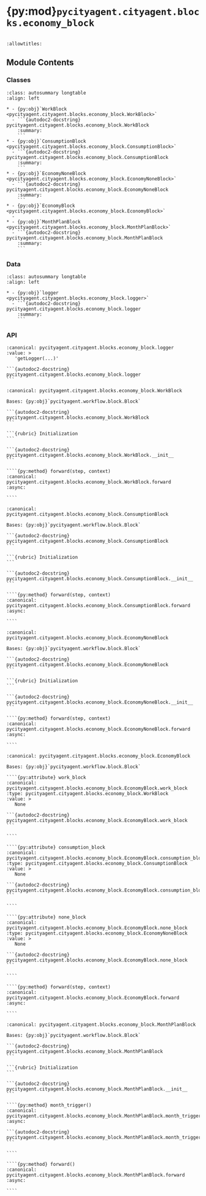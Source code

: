 # {py:mod}`pycityagent.cityagent.blocks.economy_block`

```{py:module} pycityagent.cityagent.blocks.economy_block
```

```{autodoc2-docstring} pycityagent.cityagent.blocks.economy_block
:allowtitles:
```

## Module Contents

### Classes

````{list-table}
:class: autosummary longtable
:align: left

* - {py:obj}`WorkBlock <pycityagent.cityagent.blocks.economy_block.WorkBlock>`
  - ```{autodoc2-docstring} pycityagent.cityagent.blocks.economy_block.WorkBlock
    :summary:
    ```
* - {py:obj}`ConsumptionBlock <pycityagent.cityagent.blocks.economy_block.ConsumptionBlock>`
  - ```{autodoc2-docstring} pycityagent.cityagent.blocks.economy_block.ConsumptionBlock
    :summary:
    ```
* - {py:obj}`EconomyNoneBlock <pycityagent.cityagent.blocks.economy_block.EconomyNoneBlock>`
  - ```{autodoc2-docstring} pycityagent.cityagent.blocks.economy_block.EconomyNoneBlock
    :summary:
    ```
* - {py:obj}`EconomyBlock <pycityagent.cityagent.blocks.economy_block.EconomyBlock>`
  -
* - {py:obj}`MonthPlanBlock <pycityagent.cityagent.blocks.economy_block.MonthPlanBlock>`
  - ```{autodoc2-docstring} pycityagent.cityagent.blocks.economy_block.MonthPlanBlock
    :summary:
    ```
````

### Data

````{list-table}
:class: autosummary longtable
:align: left

* - {py:obj}`logger <pycityagent.cityagent.blocks.economy_block.logger>`
  - ```{autodoc2-docstring} pycityagent.cityagent.blocks.economy_block.logger
    :summary:
    ```
````

### API

````{py:data} logger
:canonical: pycityagent.cityagent.blocks.economy_block.logger
:value: >
   'getLogger(...)'

```{autodoc2-docstring} pycityagent.cityagent.blocks.economy_block.logger
```

````

`````{py:class} WorkBlock(llm: pycityagent.llm.llm.LLM, memory: pycityagent.memory.Memory, simulator: pycityagent.environment.simulator.Simulator)
:canonical: pycityagent.cityagent.blocks.economy_block.WorkBlock

Bases: {py:obj}`pycityagent.workflow.block.Block`

```{autodoc2-docstring} pycityagent.cityagent.blocks.economy_block.WorkBlock
```

```{rubric} Initialization
```

```{autodoc2-docstring} pycityagent.cityagent.blocks.economy_block.WorkBlock.__init__
```

````{py:method} forward(step, context)
:canonical: pycityagent.cityagent.blocks.economy_block.WorkBlock.forward
:async:

````

`````

`````{py:class} ConsumptionBlock(llm: pycityagent.llm.llm.LLM, memory: pycityagent.memory.Memory, simulator: pycityagent.environment.simulator.Simulator, economy_client: pycityagent.economy.EconomyClient)
:canonical: pycityagent.cityagent.blocks.economy_block.ConsumptionBlock

Bases: {py:obj}`pycityagent.workflow.block.Block`

```{autodoc2-docstring} pycityagent.cityagent.blocks.economy_block.ConsumptionBlock
```

```{rubric} Initialization
```

```{autodoc2-docstring} pycityagent.cityagent.blocks.economy_block.ConsumptionBlock.__init__
```

````{py:method} forward(step, context)
:canonical: pycityagent.cityagent.blocks.economy_block.ConsumptionBlock.forward
:async:

````

`````

`````{py:class} EconomyNoneBlock(llm: pycityagent.llm.llm.LLM, memory: pycityagent.memory.Memory)
:canonical: pycityagent.cityagent.blocks.economy_block.EconomyNoneBlock

Bases: {py:obj}`pycityagent.workflow.block.Block`

```{autodoc2-docstring} pycityagent.cityagent.blocks.economy_block.EconomyNoneBlock
```

```{rubric} Initialization
```

```{autodoc2-docstring} pycityagent.cityagent.blocks.economy_block.EconomyNoneBlock.__init__
```

````{py:method} forward(step, context)
:canonical: pycityagent.cityagent.blocks.economy_block.EconomyNoneBlock.forward
:async:

````

`````

`````{py:class} EconomyBlock(llm: pycityagent.llm.llm.LLM, memory: pycityagent.memory.Memory, simulator: pycityagent.environment.simulator.Simulator, economy_client: pycityagent.economy.EconomyClient)
:canonical: pycityagent.cityagent.blocks.economy_block.EconomyBlock

Bases: {py:obj}`pycityagent.workflow.block.Block`

````{py:attribute} work_block
:canonical: pycityagent.cityagent.blocks.economy_block.EconomyBlock.work_block
:type: pycityagent.cityagent.blocks.economy_block.WorkBlock
:value: >
   None

```{autodoc2-docstring} pycityagent.cityagent.blocks.economy_block.EconomyBlock.work_block
```

````

````{py:attribute} consumption_block
:canonical: pycityagent.cityagent.blocks.economy_block.EconomyBlock.consumption_block
:type: pycityagent.cityagent.blocks.economy_block.ConsumptionBlock
:value: >
   None

```{autodoc2-docstring} pycityagent.cityagent.blocks.economy_block.EconomyBlock.consumption_block
```

````

````{py:attribute} none_block
:canonical: pycityagent.cityagent.blocks.economy_block.EconomyBlock.none_block
:type: pycityagent.cityagent.blocks.economy_block.EconomyNoneBlock
:value: >
   None

```{autodoc2-docstring} pycityagent.cityagent.blocks.economy_block.EconomyBlock.none_block
```

````

````{py:method} forward(step, context)
:canonical: pycityagent.cityagent.blocks.economy_block.EconomyBlock.forward
:async:

````

`````

`````{py:class} MonthPlanBlock(llm: pycityagent.llm.llm.LLM, memory: pycityagent.memory.Memory, simulator: pycityagent.environment.simulator.Simulator, economy_client: pycityagent.economy.EconomyClient)
:canonical: pycityagent.cityagent.blocks.economy_block.MonthPlanBlock

Bases: {py:obj}`pycityagent.workflow.block.Block`

```{autodoc2-docstring} pycityagent.cityagent.blocks.economy_block.MonthPlanBlock
```

```{rubric} Initialization
```

```{autodoc2-docstring} pycityagent.cityagent.blocks.economy_block.MonthPlanBlock.__init__
```

````{py:method} month_trigger()
:canonical: pycityagent.cityagent.blocks.economy_block.MonthPlanBlock.month_trigger
:async:

```{autodoc2-docstring} pycityagent.cityagent.blocks.economy_block.MonthPlanBlock.month_trigger
```

````

````{py:method} forward()
:canonical: pycityagent.cityagent.blocks.economy_block.MonthPlanBlock.forward
:async:

````

`````
